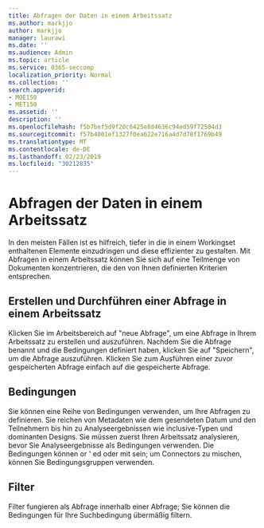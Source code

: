 ```yaml
---
title: Abfragen der Daten in einem Arbeitssatz
ms.author: markjjo
author: markjjo
manager: laurawi
ms.date: ''
ms.audience: Admin
ms.topic: article
ms.service: O365-seccomp
localization_priority: Normal
ms.collection: ''
search.appverid:
- MOE150
- MET150
ms.assetid: ''
description: ''
ms.openlocfilehash: f5b7bef5d9f20c6425e8d4636c94ed59f72504d3
ms.sourcegitcommit: f57b4001ef1327f0ea622e716a4d7d78f1769b49
ms.translationtype: MT
ms.contentlocale: de-DE
ms.lasthandoff: 02/23/2019
ms.locfileid: "30212835"
---
```

# <a name="query-the-data-in-a-working-set"></a>Abfragen der Daten in einem Arbeitssatz

In den meisten Fällen ist es hilfreich, tiefer in die in einem Workingset enthaltenen Elemente einzudringen und diese effizienter zu gestalten. Mit Abfragen in einem Arbeitssatz können Sie sich auf eine Teilmenge von Dokumenten konzentrieren, die den von Ihnen definierten Kriterien entsprechen.

## <a name="creating-and-running-a-query-within-a-working-set"></a>Erstellen und Durchführen einer Abfrage in einem Arbeitssatz

Klicken Sie im Arbeitsbereich auf "neue Abfrage", um eine Abfrage in Ihrem Arbeitssatz zu erstellen und auszuführen. Nachdem Sie die Abfrage benannt und die Bedingungen definiert haben, klicken Sie auf "Speichern", um die Abfrage auszuführen. Klicken Sie zum Ausführen einer zuvor gespeicherten Abfrage einfach auf die gespeicherte Abfrage.

## <a name="conditions"></a>Bedingungen

Sie können eine Reihe von Bedingungen verwenden, um Ihre Abfragen zu definieren. Sie reichen von Metadaten wie dem gesendeten Datum und den Teilnehmern bis hin zu Analyseergebnissen wie inclusive-Typen und dominanten Designs. Sie müssen zuerst Ihren Arbeitssatz analysieren, bevor Sie Analyseergebnisse als Bedingungen verwenden. Die Bedingungen können or ' ed oder mit sein; um Connectors zu mischen, können Sie Bedingungsgruppen verwenden.

## <a name="filters"></a>Filter
Filter fungieren als Abfrage innerhalb einer Abfrage; Sie können die Bedingungen für Ihre Suchbedingung übermäßig filtern.


